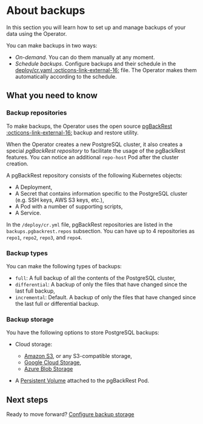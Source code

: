 # About backups

In this section you will learn how to set up and manage backups of your data using the Operator.

You can make backups in two ways:

* _On-demand_. You can do them manually at any moment.
* _Schedule backups_. Configure backups and their schedule in the
[deploy/cr.yaml :octicons-link-external-16:](https://github.com/percona/percona-postgresql-operator/blob/main/deploy/cr.yaml)
file. The Operator makes them automatically according to the schedule. 

## What you need to know

### Backup repositories

To make backups, the Operator uses the open source [pgBackRest :octicons-link-external-16:](https://pgbackrest.org/) backup
and restore utility. 

When the Operator creates a new PostgreSQL cluster, it also creates a special *pgBackRest repository* to facilitate the usage of the pgBackRest
features. You can notice an additional `repo-host` Pod after the cluster
creation.

A pgBackRest repository consists of the following Kubernetes objects:

* A Deployment,
* A Secret that contains information specific to the PostgreSQL cluster
    (e.g. SSH keys, AWS S3 keys, etc.),
* A Pod with a number of supporting scripts,
* A Service.

In the `/deploy/cr.yml` file, pgBackRest repositories are listed in the `backups.pgbackrest.repos` subsection. You can have up to 4 repositories as `repo1`, `repo2`, `repo3`,
and `repo4`.


### Backup types

You can make the following types of backups:

* `full`: A full backup of all the contents of the PostgreSQL cluster,
* `differential`: A backup of only the files that have changed since
the last full backup,
* `incremental`: Default. A backup of only the files that have changed since the
last full or differential backup. 

### Backup storage

You have the following options to store PostgreSQL backups:

* Cloud storage:

    * [Amazon S3](backups-storage.md#__tabbed_1_1), or any S3-compatible storage,
    * [Google Cloud Storage](backups-storage.md#__tabbed_1_2), 
    * [Azure Blob Storage](backups-storage.md#__tabbed_1_3)

* A [Persistent Volume](backups-storage.md#__tabbed_1_4) attached to the pgBackRest Pod.

## Next steps

Ready to move forward? [Configure backup storage](backups-storage.md)
